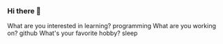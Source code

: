 ### Hi there 👋

What are you interested in learning? programming
What are you working on? github
What's your favorite hobby? sleep
